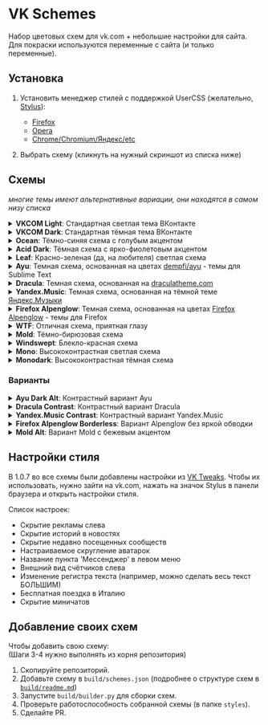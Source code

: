 # VK Schemes

Набор цветовых схем для vk.com + небольшие настройки для сайта.  
Для покраски используются переменные с сайта (и только переменные).

## Установка

1. Установить менеджер стилей с поддержкой UserCSS (желательно, [Stylus](https://github.com/openstyles/stylus/)):

    - [Firefox](https://addons.mozilla.org/firefox/addon/styl-us/)
    - [Opera](https://addons.opera.com/extensions/details/stylus/)
    - [Chrome/Chromium/Яндекс/etc](https://chrome.google.com/webstore/detail/stylus/clngdbkpkpeebahjckkjfobafhncgmne)

2. Выбрать схему (кликнуть на нужный скриншот из списка ниже)

## Схемы

_многие темы имеют альтернативные вариации, они находятся в самом низу списка_


<details>
    <summary><b>VKCOM Light</b>: Стандартная светлая тема ВКонтакте</summary>


[![Ayu](https://img.shields.io/static/v1?label=VKCOM%20Light&message=%D0%A3%D1%81%D1%82%D0%B0%D0%BD%D0%BE%D0%B2%D0%B8%D1%82%D1%8C&style=for-the-badge&logo=vk&logo_color=2688EB&labelColor=FFFFFF&color=2688EB)](https://github.com/evtn/vk-schemes/raw/build-stable/vk-light-scheme.user.css)

</details>



<details>
    <summary><b>VKCOM Dark</b>: Стандартная тёмная тема ВКонтакте</summary>

![VKCOM Dark Screenshot](images/dark.png)
[![Ayu](https://img.shields.io/static/v1?label=VKCOM%20Dark&message=%D0%A3%D1%81%D1%82%D0%B0%D0%BD%D0%BE%D0%B2%D0%B8%D1%82%D1%8C&style=for-the-badge&logo=vk&logo_color=71AAEB&labelColor=222222&color=71AAEB)](https://github.com/evtn/vk-schemes/raw/build-stable/vk-dark-scheme.user.css)

</details>



<details>
    <summary><b>Ocean</b>: Тёмно-синяя схема с голубым акцентом</summary>

![Ocean Screenshot](images/ocean.png)
[![Ayu](https://img.shields.io/static/v1?label=Ocean&message=%D0%A3%D1%81%D1%82%D0%B0%D0%BD%D0%BE%D0%B2%D0%B8%D1%82%D1%8C&style=for-the-badge&logo=vk&logo_color=80CBC4&labelColor=0D0F1B&color=80CBC4)](https://github.com/evtn/vk-schemes/raw/build-stable/vk-ocean-scheme.user.css)

</details>



<details>
    <summary><b>Acid Dark</b>: Тёмная схема с ярко-фиолетовым акцентом</summary>


[![Ayu](https://img.shields.io/static/v1?label=Acid%20Dark&message=%D0%A3%D1%81%D1%82%D0%B0%D0%BD%D0%BE%D0%B2%D0%B8%D1%82%D1%8C&style=for-the-badge&logo=vk&logo_color=8B33C7&labelColor=121212&color=8B33C7)](https://github.com/evtn/vk-schemes/raw/build-stable/vk-acid-dark-scheme.user.css)

</details>



<details>
    <summary><b>Leaf</b>: Красно-зеленая (да, на любителя) светлая схема</summary>

![Leaf Screenshot](images/leaf.png)
[![Ayu](https://img.shields.io/static/v1?label=Leaf&message=%D0%A3%D1%81%D1%82%D0%B0%D0%BD%D0%BE%D0%B2%D0%B8%D1%82%D1%8C&style=for-the-badge&logo=vk&logo_color=D43D68&labelColor=E1F4E9&color=D43D68)](https://github.com/evtn/vk-schemes/raw/build-stable/vk-leaf-scheme.user.css)

</details>



<details>
    <summary><b>Ayu</b>: Темная схема, основанная на цветах <a href="https://github.com/dempfi/ayu">dempfi/ayu</a> - темы для Sublime Text</summary>

![Ayu Screenshot](images/ayu.png)
[![Ayu](https://img.shields.io/static/v1?label=Ayu&message=%D0%A3%D1%81%D1%82%D0%B0%D0%BD%D0%BE%D0%B2%D0%B8%D1%82%D1%8C&style=for-the-badge&logo=vk&logo_color=E6B450&labelColor=0A0E14&color=E6B450)](https://github.com/evtn/vk-schemes/raw/build-stable/vk-ayu-scheme.user.css)

</details>



<details>
    <summary><b>Dracula</b>: Темная схема, основанная на <a href="https://draculatheme.com">draculatheme.com</a></summary>

![Dracula Screenshot](images/dracula.png)
[![Ayu](https://img.shields.io/static/v1?label=Dracula&message=%D0%A3%D1%81%D1%82%D0%B0%D0%BD%D0%BE%D0%B2%D0%B8%D1%82%D1%8C&style=for-the-badge&logo=vk&logo_color=6272A4&labelColor=282A36&color=6272A4)](https://github.com/evtn/vk-schemes/raw/build-stable/vk-dracula-scheme.user.css)

</details>



<details>
    <summary><b>Yandex.Music</b>: Темная схема, основанная на тёмной теме <a href="https://music.yandex.ru">Яндекс.Музыки</a></summary>

![Yandex.Music Screenshot](images/yamusic.png)
[![Ayu](https://img.shields.io/static/v1?label=Yandex.Music&message=%D0%A3%D1%81%D1%82%D0%B0%D0%BD%D0%BE%D0%B2%D0%B8%D1%82%D1%8C&style=for-the-badge&logo=vk&logo_color=FFDB4D&labelColor=121212&color=FFDB4D)](https://github.com/evtn/vk-schemes/raw/build-stable/vk-yamusic-scheme.user.css)

</details>



<details>
    <summary><b>Firefox Alpenglow</b>: Темная схема, основанная на цветах <a href="https://addons.mozilla.org/en-US/firefox/addon/firefox-alpenglow/">Firefox Alpenglow</a> - темы для Firefox</summary>

![Firefox Alpenglow Screenshot](images/alpenglow.png)
[![Ayu](https://img.shields.io/static/v1?label=Firefox%20Alpenglow&message=%D0%A3%D1%81%D1%82%D0%B0%D0%BD%D0%BE%D0%B2%D0%B8%D1%82%D1%8C&style=for-the-badge&logo=vk&logo_color=C68AFF&labelColor=281D4E&color=C68AFF)](https://github.com/evtn/vk-schemes/raw/build-stable/vk-alpenglow-scheme.user.css)

</details>



<details>
    <summary><b>WTF</b>: Отличная схема, приятная глазу</summary>

![WTF Screenshot](images/wtf.png)
[![Ayu](https://img.shields.io/static/v1?label=WTF&message=%D0%A3%D1%81%D1%82%D0%B0%D0%BD%D0%BE%D0%B2%D0%B8%D1%82%D1%8C&style=for-the-badge&logo=vk&logo_color=F00&labelColor=090&color=F00)](https://github.com/evtn/vk-schemes/raw/build-stable/vk-wtf-scheme.user.css)

</details>



<details>
    <summary><b>Mold</b>: Тёмно-бирюзовая схема</summary>


[![Ayu](https://img.shields.io/static/v1?label=Mold&message=%D0%A3%D1%81%D1%82%D0%B0%D0%BD%D0%BE%D0%B2%D0%B8%D1%82%D1%8C&style=for-the-badge&logo=vk&logo_color=35B9A4&labelColor=0E282A&color=35B9A4)](https://github.com/evtn/vk-schemes/raw/build-stable/vk-mold-scheme.user.css)

</details>



<details>
    <summary><b>Windswept</b>: Блекло-красная схема</summary>


[![Ayu](https://img.shields.io/static/v1?label=Windswept&message=%D0%A3%D1%81%D1%82%D0%B0%D0%BD%D0%BE%D0%B2%D0%B8%D1%82%D1%8C&style=for-the-badge&logo=vk&logo_color=72231D&labelColor=7D5754&color=72231D)](https://github.com/evtn/vk-schemes/raw/build-stable/vk-windswept-scheme.user.css)

</details>



<details>
    <summary><b>Mono</b>: Высококонтрастная светлая схема</summary>


[![Ayu](https://img.shields.io/static/v1?label=Mono&message=%D0%A3%D1%81%D1%82%D0%B0%D0%BD%D0%BE%D0%B2%D0%B8%D1%82%D1%8C&style=for-the-badge&logo=vk&logo_color=0000FF&labelColor=FFFFFF&color=0000FF)](https://github.com/evtn/vk-schemes/raw/build-stable/vk-mono-scheme.user.css)

</details>



<details>
    <summary><b>Monodark</b>: Высококонтрастная тёмная схема</summary>


[![Ayu](https://img.shields.io/static/v1?label=Monodark&message=%D0%A3%D1%81%D1%82%D0%B0%D0%BD%D0%BE%D0%B2%D0%B8%D1%82%D1%8C&style=for-the-badge&logo=vk&logo_color=4444FF&labelColor=000000&color=4444FF)](https://github.com/evtn/vk-schemes/raw/build-stable/vk-monodark-scheme.user.css)

</details>


### Варианты


<details>
    <summary><b>Ayu Dark Alt</b>: Контрастный вариант Ayu</summary>

![Ayu Dark Alt Screenshot](images/ayu-alt.png)
[![Ayu](https://img.shields.io/static/v1?label=Ayu%20Dark%20Alt&message=%D0%A3%D1%81%D1%82%D0%B0%D0%BD%D0%BE%D0%B2%D0%B8%D1%82%D1%8C&style=for-the-badge&logo=vk&logo_color=39BAE6&labelColor=0A0E14&color=39BAE6)](https://github.com/evtn/vk-schemes/raw/build-stable/vk-ayu-alt-scheme.user.css)

</details>



<details>
    <summary><b>Dracula Contrast</b>: Контрастный вариант Dracula</summary>

![Dracula Contrast Screenshot](images/dracula-contrast.png)
[![Ayu](https://img.shields.io/static/v1?label=Dracula%20Contrast&message=%D0%A3%D1%81%D1%82%D0%B0%D0%BD%D0%BE%D0%B2%D0%B8%D1%82%D1%8C&style=for-the-badge&logo=vk&logo_color=6272A4&labelColor=282A36&color=6272A4)](https://github.com/evtn/vk-schemes/raw/build-stable/vk-dracula-contrast-scheme.user.css)

</details>



<details>
    <summary><b>Yandex.Music Contrast</b>: Контрастный вариант Yandex.Music</summary>

![Yandex.Music Contrast Screenshot](images/yamusic-contrast.png)
[![Ayu](https://img.shields.io/static/v1?label=Yandex.Music%20Contrast&message=%D0%A3%D1%81%D1%82%D0%B0%D0%BD%D0%BE%D0%B2%D0%B8%D1%82%D1%8C&style=for-the-badge&logo=vk&logo_color=FFDB4D&labelColor=181818&color=FFDB4D)](https://github.com/evtn/vk-schemes/raw/build-stable/vk-yamusic-contrast-scheme.user.css)

</details>



<details>
    <summary><b>Firefox Alpenglow Borderless</b>: Вариант Alpenglow без яркой обводки</summary>

![Firefox Alpenglow Borderless Screenshot](images/alpenglow-borderless.png)
[![Ayu](https://img.shields.io/static/v1?label=Firefox%20Alpenglow%20Borderless&message=%D0%A3%D1%81%D1%82%D0%B0%D0%BD%D0%BE%D0%B2%D0%B8%D1%82%D1%8C&style=for-the-badge&logo=vk&logo_color=C68AFF&labelColor=281D4E&color=C68AFF)](https://github.com/evtn/vk-schemes/raw/build-stable/vk-alpenglow-borderless-scheme.user.css)

</details>



<details>
    <summary><b>Mold Alt</b>: Вариант Mold с бежевым акцентом</summary>


[![Ayu](https://img.shields.io/static/v1?label=Mold%20Alt&message=%D0%A3%D1%81%D1%82%D0%B0%D0%BD%D0%BE%D0%B2%D0%B8%D1%82%D1%8C&style=for-the-badge&logo=vk&logo_color=E7B978&labelColor=0E282A&color=E7B978)](https://github.com/evtn/vk-schemes/raw/build-stable/vk-mold-alt-scheme.user.css)

</details>


## Настройки стиля

В 1.0.7 во все схемы были добавлены настройки из [VK Tweaks](https://github.com/evtn/vk-tweaks).
Чтобы их использовать, нужно зайти на vk.com, нажать на значок Stylus в панели браузера и открыть настройки стиля.

Список настроек:

-   Скрытие рекламы слева
-   Скрытие историй в новостях
-   Скрытие недавно посещенных сообществ
-   Настраиваемое скругление аватарок
-   Название пункта 'Мессенджер' в левом меню
-   Внешний вид счётчиков слева
-   Изменение регистра текста (например, можно сделать весь текст БОЛЬШИМ)
-   Бесплатная поездка в Италию
-   Скрытие миничатов

## Добавление своих схем

Чтобы добавить свою схему:  
(Шаги 3-4 нужно выполнять из корня репозитория)

1. Скопируйте репозиторий.
2. Добавьте схему в `build/schemes.json` (подробнее о структуре схем в [`build/readme.md`](build/readme.md))
3. Запустите `build/builder.py` для сборки схем.
4. Проверьте работоспособность собранной схемы (в папке `styles`).
5. Сделайте PR.
